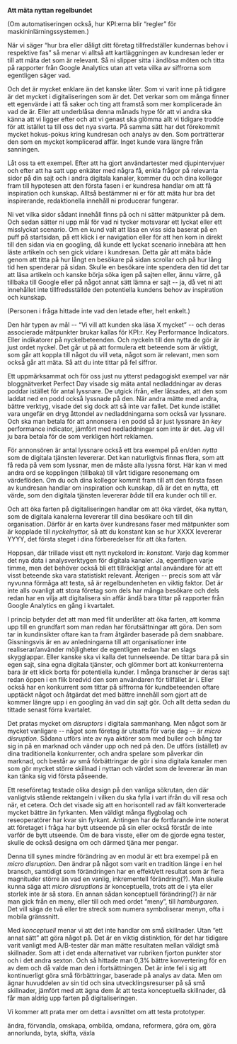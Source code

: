**Att mäta nyttan regelbundet**  

(Om automatiseringen också, hur KPI:erna blir “regler” för maskininlärningssystemen.)

När vi säger “hur bra eller dåligt ditt företag tillfredställer kundernas behov i respektive fas” så menar vi alltså att kartläggningen av kundresan leder er till att mäta det som är relevant. Så ni slipper sitta i ändlösa möten och titta på rapporter från Google Analytics utan att veta vilka av siffrorna som egentligen säger vad. 

Och det är mycket enklare än det kanske låter. Som vi varit inne på tidigare är det mycket i digitaliseringen som är det. Det verkar som om många finner ett egenvärde i att få saker och ting att framstå som mer komplicerade än vad de är. Eller att underblåsa denna månads hype för att vi andra ska känna att vi ligger efter och att vi genast ska glömma allt vi tidigare trodde för att istället ta till oss det nya svarta. På samma sätt har det förekommit mycket hokus-pokus kring kundresan och analys av den. Som porträtterar den som en mycket komplicerad affär. Inget kunde vara längre från sanningen.  

Låt oss ta ett exempel. Efter att ha gjort användartester med djupintervjuer och efter att ha satt upp enkäter med några få, enkla frågor på relevanta sidor på din sajt och i andra digitala kanaler, kommer du och dina kollegor fram till hypotesen att den första fasen i er kundresa handlar om att få inspiration och kunskap. Alltså bestämmer ni er för att mäta hur bra det inspirerande, redaktionella innehåll ni producerar fungerar. 

Ni vet vilka sidor sådant innehåll finns på och ni sätter mätpunkter på dem. Och sedan sätter ni upp mål för vad ni tycker motsvarar ett lyckat eller ett misslyckat scenario. Om en kund valt att läsa en viss sida baserat på en puff på startsidan, på ett klick i er navigation eller för att hen kom in direkt till den sidan via en googling, då kunde ett lyckat scenario innebära att hen läste artikeln och sen gick vidare i kundresan. Detta går att mäta både genom att titta på hur långt en besökare på sidan scrollar och på hur lång tid hen spenderar på sidan. Skulle en besökare inte spendera den tid det tar att läsa artikeln och kanske börja söka igen på sajten eller, ännu värre, gå tillbaka till Google eller på något annat sätt lämna er sajt -- ja, då vet ni att innehållet inte tillfredsställde den potentiella kundens behov av inspiration och kunskap. 

(Personen i fråga hittade inte vad den letade efter, helt enkelt.)

Den här typen av mål -- “Vi vill att kunden ska läsa X mycket” -- och deras associerade mätpunkter brukar kallas för KPI:r. Key Performance Indicators.  Eller indikatorer på nyckelbeteenden. Och nyckeln till den nytta de gör är just ordet nyckel. Det går ut på att formulera ett beteende som är viktigt, som går att koppla till något du vill veta, något som är relevant, men som också går att mäta. Så att du inte tittar på fel siffror. 

Ett uppmärksammat och för oss just nu ytterst pedagogiskt exempel var när bloggnätverket Perfect Day visade sig mäta antal nedladdningar av deras poddar istället för antal lyssnare. De utgick ifrån, eller låtsades, att den som laddat ned en podd också lyssnade på den. När andra mätte med andra, bättre verktyg, visade det sig dock att så inte var fallet. Det kunde istället vara ungefär en dryg åttondel av nedladdningarna som också var lyssnare. Och ska man betala för att annonsera i en podd så är just lyssnare än *key* performance indicator, jämfört med nedladdningar som inte är det. Jag vill ju bara betala för de som verkligen hört reklamen. 

För annonsören är antal lyssnare också ett bra exempel på en/den *nytta* som de digitala tjänsten levererar. Det kan naturligtvis finnas flera, som att få reda på vem som lyssnar, men de måste alla lyssna först. Här kan vi med andra ord se kopplingen (tillbaka) till vårt tidigare resonemang om värdeflöden. Om du och dina kollegor kommit fram till att den första fasen av kundresan handlar om inspiration och kunskap, då är det en nytta, ett värde, som den digitala tjänsten levererar *både* till era kunder och till er. 

Och att öka farten på digitaliseringen handlar om att öka värdet, öka nyttan, som de digitala kanalerna levererar till dina besökare och till din organisation. Därför är en karta över kundresans faser med mätpunkter som är kopplade till *nyckelnyttor,* så att du konstant kan se hur XXXX levererar YYYY, det första steget i dina förberedelser för att öka farten. 

Hoppsan, där trillade visst ett nytt nyckelord in: *konstant*. Varje dag kommer det nya data i analysverktygen för digitala kanaler. Ja, egentligen varje timme, men det behöver också bli ett tillräckligt antal användare för att ett visst beteende ska vara statistiskt relevant. Återigen -- precis som att vår nyvunna förmåga att testa, så är regelbundenheten en viktig faktor. Det är inte alls ovanligt att stora företag som dels har många besökare och dels redan har en vilja att digitalisera sin affär ändå bara tittar på rapporter från Google Analytics en gång i kvartalet. 

I princip betyder det att man med flit underlåter att öka farten, att komma upp till en grundfart som man redan har förutsättningar att göra. Den som tar in kundinsikter oftare kan ta fram åtgärder baserade på dem snabbare. Gissningsvis är en av anledningarna till att organisationer inte realiserar/använder möjligheter de egentligen redan har en slags skygglappar. Eller kanske ska vi kalla det tunnelseende. De tittar bara på sin egen sajt, sina egna digitala tjänster, och glömmer bort att konkurrenterna bara är ett klick borta för potentiella kunder. I många branscher är deras sajt redan öppen i en flik bredvid den som användaren för tillfället är i. Eller också har en konkurrent som tittar på siffrorna för kundbeteenden oftare upptäckt något och åtgärdat det med bättre innehåll som gjort att de kommer längre upp i en googling än vad din sajt gör. Och allt detta sedan du tittade senast förra kvartalet. 

Det pratas mycket om *disruptors* i digitala sammanhang. Men något som är mycket vanligare -- något som företag är utsatta för varje dag -- är *micro disruption*. Sådana utförs inte av nya aktörer som med buller och bång tar sig in på en marknad och vänder upp och ned på den. De utförs (istället) av dina traditionella konkurrenter, och andra spelare som påverkar din marknad, och består av små förbättringar de gör i sina digitala kanaler men som gör mycket större skillnad i nyttan och värdet som de levererar än man kan tänka sig vid första påseende.

Ett reseföretag testade olika design på den vanliga sökrutan, den där vanligtvis stående rektangeln i vilken du ska fylla i vart ifrån du vill resa och när, et cetera. Och det visade sig att en horisontell rad av fält konverterade mycket bättre än fyrkanten. Men väldigt många flygbolag och reseoperatörer har kvar sin fyrkant. Antingen har de fortfarande inte noterat att företaget i fråga har bytt utseende på sin eller också förstår de inte varför de bytt utseende. Om de bara visste, eller om de gjorde egna tester, skulle de också designa om och därmed tjäna mer pengar. 

Denna till synes mindre förändring av en modul är ett bra exempel på en *micro disruption*. Den ändrar på något som varit en tradition länge i en hel bransch, samtidigt som förändringen har en effekt/ett resultat som är flera magnituder större än vad en vanlig, inkrementell förändring(?). Man skulle kunna säga att *micro disruptions* är konceptuella, trots att de i yta eller storlek inte är så stora. En annan sådan konceptuell förändring(?) är när man gick från en meny, eller till och med ordet “meny”, till *hamburgaren*. Det vill säga de två eller tre streck som numera symboliserar menyn, ofta i mobila gränssnitt. 	

Med *konceptuell* menar vi att det inte handlar om små skillnader. Utan “ett annat sätt” att göra något på. Det är en viktig distinktion, för det har tidigare varit vanligt med A/B-tester där man mätte resultaten mellan väldigt små skillnader. Som att i det enda alternativet var rubriken fjorton punkter stor och i det andra sexton. Och så hittade man 0,3% bättre konvertering för en av dem och då valde man den i fortsättningen. Det är inte fel i sig att kontinuerligt göra små förbättringar, baserade på analys av data. Men om ägnar huvuddelen av sin tid och sina utvecklingsresurser på så små skillnader, jämfört med att ägna dem åt att testa konceptuella skillnader, då får man aldrig upp farten på digitaliseringen. 

Vi kommer att prata mer om detta i avsnittet om att testa prototyper. 

ändra, förvandla, omskapa, ombilda, omdana, reformera, göra om, göra annorlunda, byta, skifta, växla
